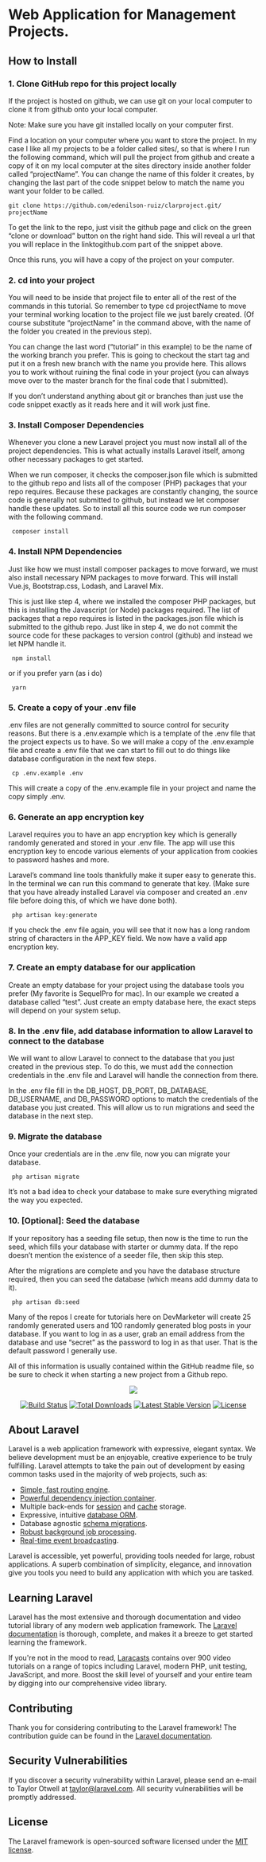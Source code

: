 # Web Application for Management Projects. <h4>
    
## How to Install </h3>


### 1. Clone GitHub repo for this project locally

If the project is hosted on github, we can use git on your local computer to clone it from github onto your local computer.

Note: Make sure you have git installed locally on your computer first.

Find a location on your computer where you want to store the project. In my case I like all my projects to be a folder called sites/, so that is where I run the following command, which will pull the project from github and create a copy of it on my local computer at the sites directory inside another folder called “projectName”. You can change the name of this folder it creates, by changing the last part of the code snippet below to match the name you want your folder to be called.

<pre><code>git clone https://github.com/edenilson-ruiz/clarproject.git/ projectName</pre></code>

To get the link to the repo, just visit the github page and click on the green “clone or download” button on the right hand side. This will reveal a url that you will replace in the linktogithub.com part of the snippet above.




Once this runs, you will have a copy of the project on your computer.

### 2. cd into your project

You will need to be inside that project file to enter all of the rest of the commands in this tutorial. So remember to type cd projectName to move your terminal working location to the project file we just barely created. (Of course substitute “projectName” in the command above, with the name of the folder you created in the previous step).


You can change the last word (“tutorial” in this example) to be the name of the working branch you prefer. This is going to checkout the start tag and put it on a fresh new branch with the name you provide here. This allows you to work without ruining the final code in your project (you can always move over to the master branch for the final code that I submitted).

If you don’t understand anything about git or branches than just use the code snippet exactly as it reads here and it will work just fine.

### 3. Install Composer Dependencies

Whenever you clone a new Laravel project you must now install all of the project dependencies. This is what actually installs Laravel itself, among other necessary packages to get started.

When we run composer, it checks the composer.json file which is submitted to the github repo and lists all of the composer (PHP) packages that your repo requires. Because these packages are constantly changing, the source code is generally not submitted to github, but instead we let composer handle these updates. So to install all this source code we run composer with the following command.

<pre><code> composer install </pre></code>
### 4. Install NPM Dependencies

Just like how we must install composer packages to move forward, we must also install necessary NPM packages to move forward. This will install Vue.js, Bootstrap.css, Lodash, and Laravel Mix.

This is just like step 4, where we installed the composer PHP packages, but this is installing the Javascript (or Node) packages required. The list of packages that a repo requires is listed in the packages.json file which is submitted to the github repo. Just like in step 4, we do not commit the source code for these packages to version control (github) and instead we let NPM handle it.

<pre><code> npm install </pre></code>

 or if you prefer yarn (as i do) 

<pre><code> yarn </pre></code>
### 5. Create a copy of your .env file

.env files are not generally committed to source control for security reasons. But there is a .env.example which is a template of the .env file that the project expects us to have. So we will make a copy of the .env.example file and create a .env file that we can start to fill out to do things like database configuration in the next few steps.

<pre><code> cp .env.example .env </pre></code>

This will create a copy of the .env.example file in your project and name the copy simply .env.

### 6. Generate an app encryption key

Laravel requires you to have an app encryption key which is generally randomly generated and stored in your .env file. The app will use this encryption key to encode various elements of your application from cookies to password hashes and more.

Laravel’s command line tools thankfully make it super easy to generate this. In the terminal we can run this command to generate that key. (Make sure that you have already installed Laravel via composer and created an .env file before doing this, of which we have done both).

<pre><code> php artisan key:generate </pre></code>

If you check the .env file again, you will see that it now has a long random string of characters in the APP_KEY field. We now have a valid app encryption key.

### 7. Create an empty database for our application

Create an empty database for your project using the database tools you prefer (My favorite is SequelPro for mac). In our example we created a database called “test”. Just create an empty database here, the exact steps will depend on your system setup.

### 8. In the .env file, add database information to allow Laravel to connect to the database

We will want to allow Laravel to connect to the database that you just created in the previous step. To do this, we must add the connection credentials in the .env file and Laravel will handle the connection from there.

In the .env file fill in the DB_HOST, DB_PORT, DB_DATABASE, DB_USERNAME, and DB_PASSWORD options to match the credentials of the database you just created. This will allow us to run migrations and seed the database in the next step.

### 9. Migrate the database

Once your credentials are in the .env file, now you can migrate your database.

<pre><code> php artisan migrate </pre></code>

It’s not a bad idea to check your database to make sure everything migrated the way you expected.

### 10. [Optional]: Seed the database

If your repository has a seeding file setup, then now is the time to run the seed, which fills your database with starter or dummy data. If the repo doesn’t mention the existence of a seeder file, then skip this step.

After the migrations are complete and you have the database structure required, then you can seed the database (which means add dummy data to it).

<pre><code> php artisan db:seed </pre></code>

Many of the repos I create for tutorials here on DevMarketer will create 25 randomly generated users and 100 randomly generated blog posts in your database. If you want to log in as a user, grab an email address from the database and use “secret” as the password to log in as that user. That is the default password I generally use.

All of this information is usually contained within the GitHub readme file, so be sure to check it when starting a new project from a Github repo.

<p align="center"><img src="https://laravel.com/assets/img/components/logo-laravel.svg"></p>

<p align="center">
<a href="https://travis-ci.org/laravel/framework"><img src="https://travis-ci.org/laravel/framework.svg" alt="Build Status"></a>
<a href="https://packagist.org/packages/laravel/framework"><img src="https://poser.pugx.org/laravel/framework/d/total.svg" alt="Total Downloads"></a>
<a href="https://packagist.org/packages/laravel/framework"><img src="https://poser.pugx.org/laravel/framework/v/stable.svg" alt="Latest Stable Version"></a>
<a href="https://packagist.org/packages/laravel/framework"><img src="https://poser.pugx.org/laravel/framework/license.svg" alt="License"></a>
</p>

## About Laravel

Laravel is a web application framework with expressive, elegant syntax. We believe development must be an enjoyable, creative experience to be truly fulfilling. Laravel attempts to take the pain out of development by easing common tasks used in the majority of web projects, such as:

- [Simple, fast routing engine](https://laravel.com/docs/routing).
- [Powerful dependency injection container](https://laravel.com/docs/container).
- Multiple back-ends for [session](https://laravel.com/docs/session) and [cache](https://laravel.com/docs/cache) storage.
- Expressive, intuitive [database ORM](https://laravel.com/docs/eloquent).
- Database agnostic [schema migrations](https://laravel.com/docs/migrations).
- [Robust background job processing](https://laravel.com/docs/queues).
- [Real-time event broadcasting](https://laravel.com/docs/broadcasting).

Laravel is accessible, yet powerful, providing tools needed for large, robust applications. A superb combination of simplicity, elegance, and innovation give you tools you need to build any application with which you are tasked.

## Learning Laravel

Laravel has the most extensive and thorough documentation and video tutorial library of any modern web application framework. The [Laravel documentation](https://laravel.com/docs) is thorough, complete, and makes it a breeze to get started learning the framework.

If you're not in the mood to read, [Laracasts](https://laracasts.com) contains over 900 video tutorials on a range of topics including Laravel, modern PHP, unit testing, JavaScript, and more. Boost the skill level of yourself and your entire team by digging into our comprehensive video library.

## Contributing

Thank you for considering contributing to the Laravel framework! The contribution guide can be found in the [Laravel documentation](http://laravel.com/docs/contributions).

## Security Vulnerabilities

If you discover a security vulnerability within Laravel, please send an e-mail to Taylor Otwell at taylor@laravel.com. All security vulnerabilities will be promptly addressed.

## License

The Laravel framework is open-sourced software licensed under the [MIT license](http://opensource.org/licenses/MIT).

